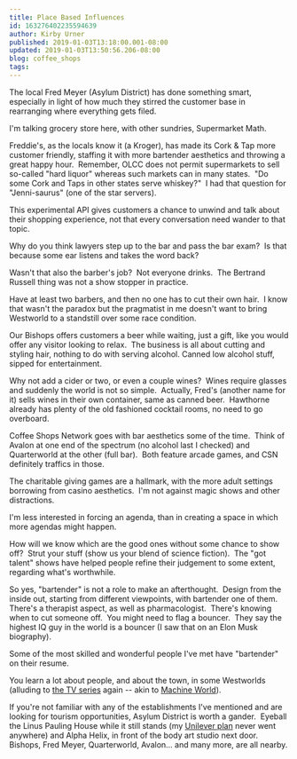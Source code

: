 ```yaml
---
title: Place Based Influences
id: 163276402235594639
author: Kirby Urner
published: 2019-01-03T13:18:00.001-08:00
updated: 2019-01-03T13:50:56.206-08:00
blog: coffee_shops
tags: 
---
```


The local Fred Meyer (Asylum District) has done something smart, especially in light of how much they stirred the customer base in rearranging where everything gets filed.

I'm talking grocery store here, with other sundries, Supermarket Math.

Freddie's, as the locals know it (a Kroger), has made its Cork & Tap more customer friendly, staffing it with more bartender aesthetics and throwing a great happy hour.  Remember, OLCC does not permit supermarkets to sell so-called "hard liquor" whereas such markets can in many states.  "Do some Cork and Taps in other states serve whiskey?"  I had that question for "Jenni-saurus" (one of the star servers).

This experimental API gives customers a chance to unwind and talk about their shopping experience, not that every conversation need wander to that topic.

Why do you think lawyers step up to the bar and pass the bar exam?  Is that because some ear listens and takes the word back?

Wasn't that also the barber's job?  Not everyone drinks.  The Bertrand Russell thing was not a show stopper in practice.

Have at least two barbers, and then no one has to cut their own hair.  I know that wasn't the paradox but the pragmatist in me doesn't want to bring Westworld to a standstill over some race condition.

Our Bishops offers customers a beer while waiting, just a gift, like you would offer any visitor looking to relax.  The business is all about cutting and styling hair, nothing to do with serving alcohol. Canned low alcohol stuff, sipped for entertainment.

Why not add a cider or two, or even a couple wines?  Wines require glasses and suddenly the world is not so simple.  Actually, Fred's (another name for it) sells wines in their own container, same as canned beer.  Hawthorne already has plenty of the old fashioned cocktail rooms, no need to go overboard.

Coffee Shops Network goes with bar aesthetics some of the time.  Think of Avalon at one end of the spectrum (no alcohol last I checked) and Quarterworld at the other (full bar).  Both feature arcade games, and CSN definitely traffics in those.

The charitable giving games are a hallmark, with the more adult settings borrowing from casino aesthetics.  I'm not against magic shows and other distractions. 

I'm less interested in forcing an agenda, than in creating a space in which more agendas might happen.

How will we know which are the good ones without some chance to show off?  Strut your stuff (show us your blend of science fiction).  The "got talent" shows have helped people refine their judgement to some extent, regarding what's worthwhile.

So yes, "bartender" is not a role to make an afterthought.  Design from the inside out, starting from different viewpoints, with bartender one of them.  There's a therapist aspect, as well as pharmacologist.  There's knowing when to cut someone off.  You might need to flag a bouncer.  They say the highest IQ guy in the world is a bouncer (I saw that on an Elon Musk biography).

Some of the most skilled and wonderful people I've met have "bartender" on their resume.

You learn a lot about people, and about the town, in some Westworlds (alluding to [the TV series](https://mybizmo.blogspot.com/2018/01/curating-credits.html) again -- akin to [Machine World](https://worldgame.blogspot.com/2005/12/more-about-narnia.html)). 

If you're not familiar with any of the establishments I've mentioned and are looking for tourism opportunities, Asylum District is worth a gander.  Eyeball the Linus Pauling House while it still stands (my [Unilever plan](https://worldgame.blogspot.com/2017/08/expanding-access.html) never went anywhere) and Alpha Helix, in front of the body art studio next door.  Bishops, Fred Meyer, Quarterworld, Avalon... and many more, are all nearby.